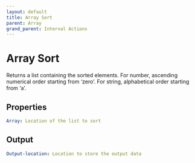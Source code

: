 ```yaml
---
layout: default
title: Array Sort
parent: Array
grand_parent: Internal Actions
---
```

# Array Sort
Returns a list containing the sorted elements.
For number, ascending numerical order starting from ‘zero’.
For string, alphabetical order starting from ‘a’.

## Properties
```yaml
Array: Location of the list to sort
```

## Output
```yaml
Output-location: Location to store the output data
```
